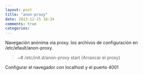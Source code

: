 ```yaml
---
layout: post
title: "anon-proxy"
date: 2013-12-15 18:34
comments: true
categories: 
---
```

Navegación anónima via proxy. los archivos de configuración en /etc/efault/anon-proxy.

>~# /etc/init.d/anon-proxy start (Arrancar el proxy)

Configurar el navegador con localhost y el puerto 4001

